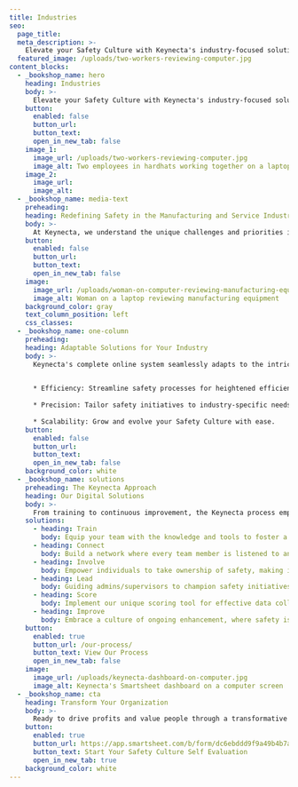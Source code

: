 ```yaml
---
title: Industries
seo:
  page_title:
  meta_description: >-
    Elevate your Safety Culture with Keynecta's industry-focused solutions—where experience meets innovation for manufacturing and service excellence.
  featured_image: /uploads/two-workers-reviewing-computer.jpg
content_blocks:
  - _bookshop_name: hero
    heading: Industries
    body: >-
      Elevate your Safety Culture with Keynecta's industry-focused solutions—where experience meets innovation for manufacturing and service excellence.
    button:
      enabled: false
      button_url: 
      button_text: 
      open_in_new_tab: false
    image_1:
      image_url: /uploads/two-workers-reviewing-computer.jpg
      image_alt: Two employees in hardhats working together on a laptop
    image_2:
      image_url:
      image_alt:
  - _bookshop_name: media-text
    preheading: 
    heading: Redefining Safety in the Manufacturing and Service Industries
    body: >-
      At Keynecta, we understand the unique challenges and priorities in the manufacturing and service industries. Our digital Safety Culture solutions have been honed through years of experience, providing tailored solutions that go beyond standard safety protocols.
    button:
      enabled: false
      button_url: 
      button_text:
      open_in_new_tab: false
    image:
      image_url: /uploads/woman-on-computer-reviewing-manufacturing-equipment.jpg
      image_alt: Woman on a laptop reviewing manufacturing equipment
    background_color: gray
    text_column_position: left
    css_classes:
  - _bookshop_name: one-column
    preheading: 
    heading: Adaptable Solutions for Your Industry
    body: >-
      Keynecta's complete online system seamlessly adapts to the intricacies of your industry, ensuring a personalized approach to organizational excellence. We take pride in providing your safety training, safety program, safety consulting, OSHA compliance and more all in one place. From manufacturing floors to service operations, our solutions are crafted to provide:

      
      * Efficiency: Streamline safety processes for heightened efficiency.
      
      * Precision: Tailor safety initiatives to industry-specific needs.
      
      * Scalability: Grow and evolve your Safety Culture with ease.
    button:
      enabled: false
      button_url: 
      button_text: 
      open_in_new_tab: false
    background_color: white
  - _bookshop_name: solutions
    preheading: The Keynecta Approach
    heading: Our Digital Solutions
    body: >-
      From training to continuous improvement, the Keynecta process empowers teams, connects employees and guides leaders. Use our complete online system and unique scoring tool to achieve success. Our customer portal provides access to tools that will help you:
    solutions: 
      - heading: Train
        body: Equip your team with the knowledge and tools to foster a culture of safety.
      - heading: Connect
        body: Build a network where every team member is listened to and valued.
      - heading: Involve
        body: Empower individuals to take ownership of safety, making it a collective effort.
      - heading: Lead
        body: Guiding admins/supervisors to champion safety initiatives and set an example for their teams.
      - heading: Score
        body: Implement our unique scoring tool for effective data collection and project tracking.
      - heading: Improve
        body: Embrace a culture of ongoing enhancement, where safety is not just a goal but a journey.
    button:
      enabled: true
      button_url: /our-process/
      button_text: View Our Process
      open_in_new_tab: false
    image:
      image_url: /uploads/keynecta-dashboard-on-computer.jpg
      image_alt: Keynecta's Smartsheet dashboard on a computer screen
  - _bookshop_name: cta
    heading: Transform Your Organization
    body: >-
      Ready to drive profits and value people through a transformative Safety Culture? Join Keynecta and redefine your organization's safety journey today.
    button:
      enabled: true
      button_url: https://app.smartsheet.com/b/form/dc6ebddd9f9a49b4b7a87e7d705fa150
      button_text: Start Your Safety Culture Self Evaluation
      open_in_new_tab: true
    background_color: white
---
```






